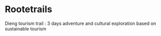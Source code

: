 # Rootetrails
Dieng tourism trail : 3 days adventure and cultural exploration based on sustainable tourism
